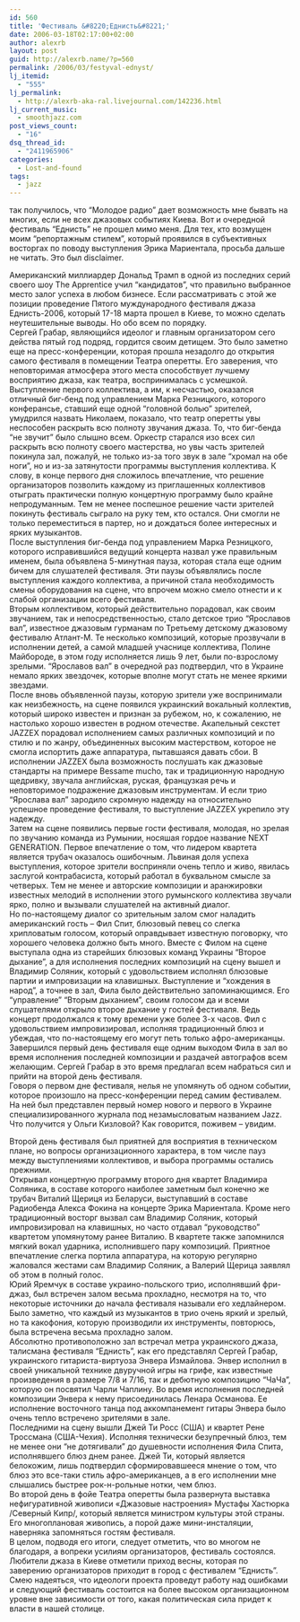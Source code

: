 ```yaml
---
id: 560
title: 'Фестиваль &#8220;Еднисть&#8221;'
date: 2006-03-18T02:17:00+02:00
author: alexrb
layout: post
guid: http://alexrb.name/?p=560
permalink: /2006/03/festyval-ednyst/
lj_itemid:
  - "555"
lj_permalink:
  - http://alexrb-aka-ral.livejournal.com/142236.html
lj_current_music:
  - smoothjazz.com
post_views_count:
  - "16"
dsq_thread_id:
  - "2411965906"
categories:
  - Lost-and-found
tags:
  - jazz
---
```

так получилось, что &#8220;Молодое радио&#8221; дает возможность мне бывать на многих, если не всех джазовых событиях Киева. Вот и очередной фестиваль &#8220;Еднисть&#8221; не прошел мимо меня. Для тех, кто возмущен моим &#8220;репортажным стилем&#8221;, который проявился в субъективных восторгах по поводу выступления Эрика Мариентала, просьба дальше не читать. Это был disclaimer.  
<!--more Фестиваль. День первый-->

  
Американский миллиардер Дональд Трамп в одной из последних серий своего шоу The Apprentice учил “кандидатов”, что правильно выбранное место залог успеха в любом бизнесе. Если рассматривать с этой же позиции проведение Пятого муждународного фестиваля джаза Еднисть-2006, который 17-18 марта прошел в Киеве, то можно сделать неутешительные выводы. Но обо всем по порядку.  
Сергей Грабар, являющийся идеолог и главным организатором сего действа пятый год подряд, гордится своим детищем. Это было заметно еще на пресс-конференции, которая прошла незадолго до открытия самого фестиваля в помещении Театра оперетты. Его заверения, что неповторимая атмосфера этого места способствует лучшему восприятию джаза, как театра, воспринималась с усмешкой. Выступление первого коллектива, а им, к несчастью, оказался отличный биг-бенд под управлением Марка Резницкого, которого конферансье, ставший еще одной “головной болью” зрителей, умудрился назвать Николаем, показало, что театр оперетты увы неспособен раскрыть всю полноту звучания джаза. То, что биг-бенда “не звучит” было слышно всем. Оркестр старался изо всех сил раскрыть всю полноту своего мастерства, но увы часть зрителей покинула зал, пожалуй, не только из-за того звук в зале “хромал на обе ноги”, но и из-за затянутости программы выступления коллектива. К слову, в конце первого дня сложилось впечатление, что решение организаторов позволить каждому из приглашенных коллективов отыграть практически полную концертную программу было крайне непродуманным. Тем не менее поспешное решение части зрителей покинуть фестиваль сыграло на руку тем, кто остался. Они смогли не только переместиться в партер, но и дождаться более интересных и ярких музыкантов.  
После выступления биг-бенда под управлением Марка Резницкого, которого исправившийся ведущий концерта назвал уже правильным именем, была объявлена 5-минутная пауза, которая стала еще одним бичем для слушателей фестиваля. Эти паузы объявлялись после выступления каждого коллектива, а причиной стала необходимость смены оборудования на сцене, что впрочем можно смело отнести и к слабой организации всего фестиваля.  
Вторым коллективом, который действительно порадовал, как своим звучанием, так и непосредственностью, стало детское трио “Ярославов вал”, известное джазовым гурманам по Третьему детскому джазовому фестивалю Атлант-М. Те несколько композиций, которые прозвучали в исполнении детей, а самой младшей учаснице коллектива, Полине Майбороде, в этом году исполняется лишь 9 лет, были по-взрослому зрелыми. “Ярославов вал” в очередной раз подтвердил, что в Украине немало ярких звездочек, которые вполне могут стать не менее яркими звездами.  
После вновь объявленной паузы, которую зрители уже воспринимали как неизбежность, на сцене появился украинский вокальный коллектив, который широко известен и признан за рубежом, но, к сожалению, не настолько хорошо известен в родном отечестве. Акапельный секстет JAZZEX порадовал исполнением самых различных композиций и по стилю и по жанру, объединенных высоким мастерством, которое не смогла испортить даже аппаратура, пытавшаяся давать сбои. В исполнении JAZZEX была возможность послушать как джазовые стандарты на примере Bessame mucho, так и традиционную народную щедривку, звучала английская, руская, французкая речь и неповторимое подражение джазовым инструментам. И если трио “Ярослава вал” зародило скромную надежду на относительно успешное проведение фестиваля, то выступление JAZZEX укрепило эту надежду.  
Затем на сцене появились первые гости фестиваля, молодая, но зрелая по звучанию команда из Румынии, носяшая гордое название NEXT GENERATION. Первое впечатление о том, что лидером квартета является трубач оказалось ошибочным. Львиная доля успеха выступления, которое зрители восприняли очень тепло и живо, явилась заслугой контрабасиста, который работал в буквальном смысле за четверых. Тем не менее и авторские композиции и аранжировки известных мелодий в исполнении этого румынского коллектива звучали ярко, полно и вызывали слушателей на активный диалог.  
Но по-настоящему диалог со зрительным залом смог наладить американский гость – Фил Спит, блюзовый певец со слегка хрипловатым голосом, который оправдывает известную поговорку, что хорошего человека должно быть много. Вместе с Филом на сцене выступала одна из старейших блюзовых команд Украины “Второе дыхание”, а для исполнения последних композиций на сцену вышел и Владимир Соляник, который с удовольствием исполнял блюзовые партии и импровизации на клавишных. Выступление и &#8220;хождения в народ&#8221;, а точнее в зал, Фила было действительно запоминающимся. Его “управление” “Вторым дыханием”, своим голосом да и всеми слушателями открыло второе дыхание у гостей фестиваля. Ведь концерт продолжался к тому времени уже более 3-х часов. Фил с удовольствием импровизировал, исполняя традиционный блюз и убеждая, что по-настоящему его могут петь только афро-американцы. Завершился первый день фестиваля еще одним выходом Фила в зал во время исполнения последней композиции и раздачей автографов всем желающим. Сергей Грабар в это время предлагал всем набраться сил и прийти на второй день фестиваля.  
Говоря о первом дне фестиваля, нелья не упомянуть об одном событии, которое произошло на пресс-конференции перед самим фестивалем. На ней был представлен первый номер нового и первого в Украине специализированного журнала под незамысловатым названием Jazz. Что получится у Ольги Кизловой? Как говорится, поживем &#8211; увидим. 

Второй день фестиваля был приятней для восприятия в техническом плане, но вопросы организационного характера, в том числе пауз между выступлениями коллективов, и выбора программы остались прежними.  
Открывал концертную программу второго дня квартет Владимира Соляника, в составе которого наиболее заметным был конечно же трубач Виталий Щериця из Беларуси, выступавший в составе Радиобенда Алекса Фокина на концерте Эрика Мариентала. Кроме него традиционный восторг вызвал сам Владимир Соляник, который импровизировал на клавишных, но часто отдавал “руководство” квартетом упомянутому ранее Виталию. В квартете также запомнился мягкий вокал ударника, исполнившего пару композиций. Приятное впечатление слегка портила аппаратура, на которую регулярно жаловался жестами сам Владимир Соляник, а Валерий Щерица заявлял об этом в полный голос.  
Юрий Яремчук в составе украино-польского трио, исполнявший фри-джаз, был встречен залом весьма прохладно, несмотря на то, что некоторые источники до начала фестиваля называли его хедлайнером. Было заметно, что каждый из музыкантов в трио очень яркий и зрелый, но та какофония, которую производили их инструменты, повторюсь, была встречена весьма прохладно залом.  
Абсолютно противоположно зал встречал метра украинского джаза, талисмана фестиваля “Еднисть”, как его представлял Сергей Грабар, украинского гитариста-виртуоза Энвера Измайлова. Энвер исполнил в своей уникальной технике двуручной игры на грифе, как известные произведения в размере 7/8 и 7/16, так и дебютную композицию “ЧаЧа”, которую он посвятил Чарли Чаплину. Во время исполнения последней композиции Энвера к нему присоединилась Ленара Османова. Ее исполнение восточного танца под аккомпанемент гитары Энвера было очень тепло встречено зрителями в зале.  
Последними на сцену вышли Джей Ти Росс (США) и квартет Рене Троссмана (США-Чехия). Исполняя технически безупречный блюз, тем не менее они “не дотягивали” до душевности исполнения Фила Спита, исполнявшего блюз днем ранее. Джей Ти, который является белокожим, лишь подтвердил сформировавшееся мнение о том, что блюз это все-таки стиль афро-американцев, а в его исполнении мне слышались быстрее рок-н-рольные нотки, чем блюз.  
Во второй день в фойе Театра оперетты была развернута выставка нефигуративной живописи «Джазовые настроения» Мустафы Хастюрка /Северный Кипр/, который является министром культуры этой страны. Его многоплановая живопись, а порой даже мини-инсталяции, наверняка запомняться гостям фестиваля.  
В целом, подводя его итоги, следует отметить, что во многом не благодаря, а вопреки усилиям организаторов, фестиваль состоялся. Любители джаза в Киеве отметили приход весны, которая по заверению организаторов приходит в город с фестивалем “Еднисть”. Смею надеяться, что идеологи проекта проведут работу над ошибками и следующий фестиваль состоится на более высоком организационном уровне вне зависимости от того, какая политическая сила придет к власти в нашей столице.